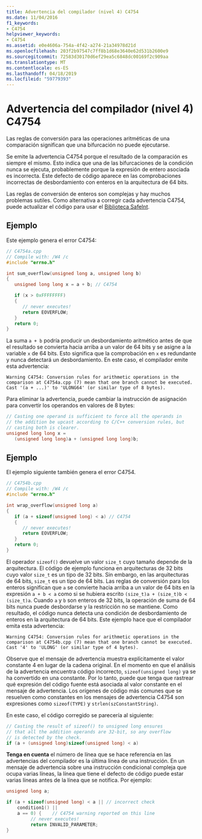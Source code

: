 ```yaml
---
title: Advertencia del compilador (nivel 4) C4754
ms.date: 11/04/2016
f1_keywords:
- C4754
helpviewer_keywords:
- C4754
ms.assetid: e0e4606a-754a-4f42-a274-21a34978d21d
ms.openlocfilehash: 203f2b97547c7ff8b1d68e3640e62d531b2600e9
ms.sourcegitcommit: 72583d30170d6ef29ea5c6848dc00169f2c909aa
ms.translationtype: MT
ms.contentlocale: es-ES
ms.lasthandoff: 04/18/2019
ms.locfileid: "59779393"
---
```

# <a name="compiler-warning-level-4-c4754"></a>Advertencia del compilador (nivel 4) C4754

Las reglas de conversión para las operaciones aritméticas de una comparación significan que una bifurcación no puede ejecutarse.

Se emite la advertencia C4754 porque el resultado de la comparación es siempre el mismo. Esto indica que una de las bifurcaciones de la condición nunca se ejecuta, probablemente porque la expresión de entero asociada es incorrecta. Este defecto de código aparece en las comprobaciones incorrectas de desbordamiento con enteros en la arquitectura de 64 bits.

Las reglas de conversión de enteros son complejas y hay muchos problemas sutiles. Como alternativa a corregir cada advertencia C4754, puede actualizar el código para usar el [Biblioteca SafeInt](../../safeint/safeint-library.md).

## <a name="example"></a>Ejemplo

Este ejemplo genera el error C4754:

```cpp
// C4754a.cpp
// Compile with: /W4 /c
#include "errno.h"

int sum_overflow(unsigned long a, unsigned long b)
{
   unsigned long long x = a + b; // C4754

   if (x > 0xFFFFFFFF)
   {
      // never executes!
      return EOVERFLOW;
   }
   return 0;
}
```

La suma `a + b` podría producir un desbordamiento aritmético antes de que el resultado se convierta hacia arriba a un valor de 64 bits y se asigne a la variable `x` de 64 bits. Esto significa que la comprobación en `x` es redundante y nunca detectará un desbordamiento. En este caso, el compilador emite esta advertencia:

```Output
Warning C4754: Conversion rules for arithmetic operations in the comparison at C4754a.cpp (7) mean that one branch cannot be executed. Cast '(a + ...)' to 'ULONG64' (or similar type of 8 bytes).
```

Para eliminar la advertencia, puede cambiar la instrucción de asignación para convertir los operandos en valores de 8 bytes:

```cpp
// Casting one operand is sufficient to force all the operands in
// the addition be upcast according to C/C++ conversion rules, but
// casting both is clearer.
unsigned long long x =
   (unsigned long long)a + (unsigned long long)b;
```

## <a name="example"></a>Ejemplo

El ejemplo siguiente también genera el error C4754.

```cpp
// C4754b.cpp
// Compile with: /W4 /c
#include "errno.h"

int wrap_overflow(unsigned long a)
{
   if (a + sizeof(unsigned long) < a) // C4754
   {
      // never executes!
      return EOVERFLOW;
   }
   return 0;
}
```

El operador `sizeof()` devuelve un valor `size_t` cuyo tamaño depende de la arquitectura. El código de ejemplo funciona en arquitecturas de 32 bits cuyo valor `size_t` es un tipo de 32 bits. Sin embargo, en las arquitecturas de 64 bits, `size_t` es un tipo de 64 bits. Las reglas de conversión para los enteros significan que `a` se convierte hacia arriba a un valor de 64 bits en la expresión `a + b < a` como si se hubiera escrito `(size_t)a + (size_t)b < (size_t)a`. Cuando `a` y `b` son enteros de 32 bits, la operación de suma de 64 bits nunca puede desbordarse y la restricción no se mantiene. Como resultado, el código nunca detecta una condición de desbordamiento de enteros en la arquitectura de 64 bits. Este ejemplo hace que el compilador emita esta advertencia:

```Output
Warning C4754: Conversion rules for arithmetic operations in the comparison at C4754b.cpp (7) mean that one branch cannot be executed. Cast '4' to 'ULONG' (or similar type of 4 bytes).
```

Observe que el mensaje de advertencia muestra explícitamente el valor constante 4 en lugar de la cadena original. En el momento en que el análisis de la advertencia encuentra código incorrecto, `sizeof(unsigned long)` ya se ha convertido en una constante. Por lo tanto, puede que tenga que rastrear qué expresión del código fuente está asociada al valor constante en el mensaje de advertencia. Los orígenes de código más comunes que se resuelven como constantes en los mensajes de advertencia C4754 son expresiones como `sizeof(TYPE)` y `strlen(szConstantString)`.

En este caso, el código corregido se parecería al siguiente:

```cpp
// Casting the result of sizeof() to unsigned long ensures
// that all the addition operands are 32-bit, so any overflow
// is detected by the check.
if (a + (unsigned long)sizeof(unsigned long) < a)
```

**Tenga en cuenta** el número de línea que se hace referencia en las advertencias del compilador es la última línea de una instrucción. En un mensaje de advertencia sobre una instrucción condicional compleja que ocupa varias líneas, la línea que tiene el defecto de código puede estar varias líneas antes de la línea que se notifica. Por ejemplo:

```cpp
unsigned long a;

if (a + sizeof(unsigned long) < a || // incorrect check
    condition1() ||
    a == 0) {    // C4754 warning reported on this line
         // never executes!
         return INVALID_PARAMETER;
}
```
